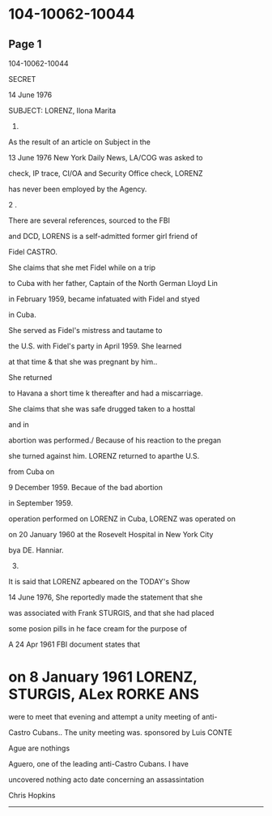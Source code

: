 # 104-10062-10044

## Page 1

104-10062-10044

SECRET

14 June 1976

SUBJECT: LORENZ, Ilona Marita

1.

As the result of an article on Subject in the

13 June 1976 New York Daily News, LA/COG was asked to

check, IP trace, CI/OA and Security Office check, LORENZ

has never been employed by the Agency.

2 .

There are several references, sourced to the FBI

and DCD, LORENS is a self-admitted former girl friend of

Fidel CASTRO.

She claims that she met Fidel while on a trip

to Cuba with her father, Captain of the North German Lloyd Lin

in February 1959, became infatuated with Fidel and styed

in Cuba.

She served as Fidel's mistress and tautame to

the U.S. with Fidel's party in April 1959. She learned

at that time & that she was pregnant by him..

She returned

to Havana a short time k thereafter and had a miscarriage.

She claims that she was safe drugged taken to a hosttal

and in

abortion was performed./ Because of his reaction to the pregan

she turned against him. LORENZ returned to aparthe U.S.

from Cuba on

9 December 1959. Becaue of the bad abortion

in September 1959.

operation performed on LORENZ in Cuba, LORENZ was operated on

on 20 January 1960 at the Rosevelt Hospital in New York City

bya DE. Hanniar.

3.

It is said that LORENZ apbeared on the TODAY's Show

14 June 1976, She reportedly made the statement that she

was associated with Frank STURGIS, and that she had placed

some posion pills in he face cream for the purpose of

A 24 Apr 1961 FBI document states that

# on 8 January 1961 LORENZ, STURGIS, ALex RORKE ANS

were to meet that evening and attempt a unity meeting of anti-

Castro Cubans.. The unity meeting was. sponsored by Luis CONTE

Ague are nothings

Aguero, one of the leading anti-Castro Cubans. I have

uncovered nothing acto date concerning an assassintation

Chris Hopkins

---

